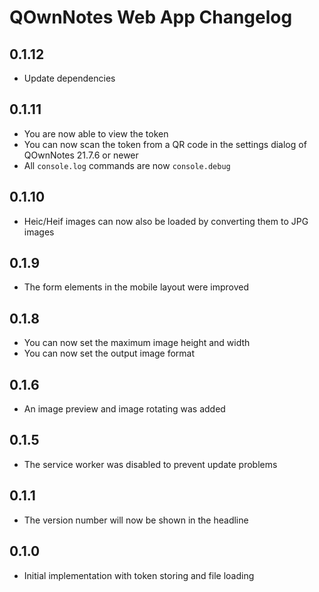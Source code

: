 # QOwnNotes Web App Changelog

## 0.1.12
- Update dependencies

## 0.1.11

- You are now able to view the token
- You can now scan the token from a QR code in the settings dialog of QOwnNotes 21.7.6 or newer
- All `console.log` commands are now `console.debug`

## 0.1.10

- Heic/Heif images can now also be loaded by converting them to JPG images 

## 0.1.9

- The form elements in the mobile layout were improved 

## 0.1.8

- You can now set the maximum image height and width
- You can now set the output image format

## 0.1.6

- An image preview and image rotating was added

## 0.1.5

- The service worker was disabled to prevent update problems

## 0.1.1

- The version number will now be shown in the headline

## 0.1.0

- Initial implementation with token storing and file loading
